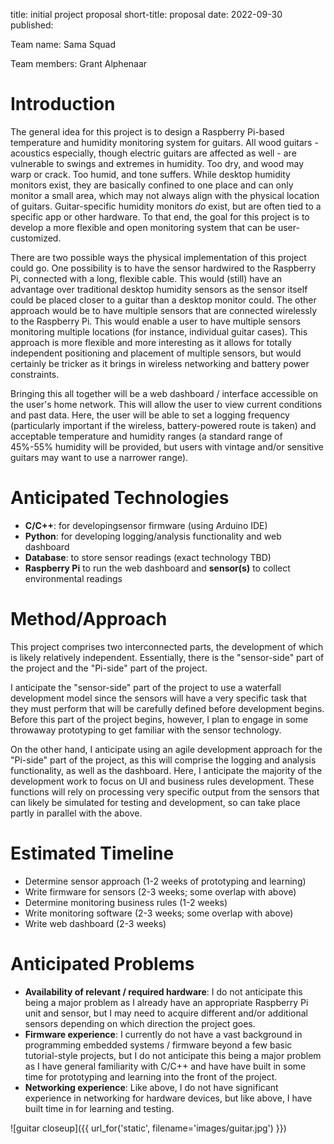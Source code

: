 title: initial project proposal
short-title: proposal
date: 2022-09-30
published:

Team name: Sama Squad

Team members: Grant Alphenaar

# Introduction

The general idea for this project is to design a Raspberry Pi-based temperature and humidity monitoring system for guitars. All wood guitars - acoustics especially, though electric guitars are affected as well - are vulnerable to swings and extremes in humidity. Too dry, and wood may warp or crack. Too humid, and tone suffers. While desktop humidity monitors exist, they are basically confined to one place and can only monitor a small area, which may not always align with the physical location of guitars. Guitar-specific humidity monitors _do_ exist, but are often tied to a specific app or other hardware. To that end, the goal for this project is to develop a more flexible and open monitoring system that can be user-customized.

There are two possible ways the physical implementation of this project could go. One possibility is to have the sensor hardwired to the Raspberry Pi, connected with a long, flexible cable. This would (still) have an advantage over traditional desktop humidity sensors as the sensor itself could be placed closer to a guitar than a desktop monitor could. The other approach would be to have multiple sensors that are connected wirelessly to the Raspberry Pi. This would enable a user to have multiple sensors monitoring multiple locations (for instance, individual guitar cases). This approach is more flexible and more interesting as it allows for totally independent positioning and placement of multiple sensors, but would certainly be tricker as it brings in wireless networking and battery power constraints.

Bringing this all together will be a web dashboard / interface accessible on the user's home network. This will allow the user to view current conditions and past data. Here, the user will be able to set a logging frequency (particularly important if the wireless, battery-powered route is taken) and acceptable temperature and humidity ranges (a standard range of 45%-55% humidity will be provided, but users with vintage and/or sensitive guitars may want to use a narrower range).

# Anticipated Technologies

* **C/C++**: for developingsensor firmware (using Arduino IDE)
* **Python**: for developing logging/analysis functionality and web dashboard
* **Database**: to store sensor readings (exact technology TBD)
* **Raspberry Pi** to run the web dashboard and **sensor(s)** to collect environmental readings

# Method/Approach

This project comprises two interconnected parts, the development of which is likely relatively independent. Essentially, there is the "sensor-side" part of the project and the "Pi-side" part of the project.

I anticipate the "sensor-side" part of the project to use a waterfall development model since the sensors will have a very specific task that they must perform that will be carefully defined before development begins. Before this part of the project begins, however, I plan to engage in some throwaway prototyping to get familiar with the sensor technology.

On the other hand, I anticipate using an agile development approach for the "Pi-side" part of the project, as this will comprise the logging and analysis functionality, as well as the dashboard. Here, I anticipate the majority of the development work to focus on UI and business rules development. These functions will rely on processing very specific output from the sensors that can likely be simulated for testing and development, so can take place partly in parallel with the above.

# Estimated Timeline

- Determine sensor approach (1-2 weeks of prototyping and learning)
- Write firmware for sensors (2-3 weeks; some overlap with above)
- Determine monitoring business rules (1-2 weeks)
- Write monitoring software (2-3 weeks; some overlap with above)
- Write web dashboard (2-3 weeks)

# Anticipated Problems

- **Availability of relevant / required hardware**: I do not anticipate this being a major problem as I already have an appropriate Raspberry Pi unit and sensor, but I may need to acquire different and/or additional sensors depending on which direction the project goes.
- **Firmware experience**: I currently do not have a vast background in programming embedded systems / firmware beyond a few basic tutorial-style projects, but I do not anticipate this being a major problem as I have general familiarity with C/C++ and have have built in some time for prototyping and learning into the front of the project.
- **Networking experience**: Like above, I do not have significant experience in networking for hardware devices, but like above, I have built time in for learning and testing.

![guitar closeup]({{ url_for('static', filename='images/guitar.jpg') }})